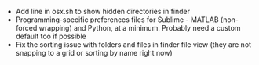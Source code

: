* Add line in osx.sh to show hidden directories in finder
* Programming-specific preferences files for Sublime - MATLAB (non-forced wrapping) and Python, at a minimum. Probably need a custom default too if possible
* Fix the sorting issue with folders and files in finder file view (they are not snapping to a grid or sorting by name right now)
